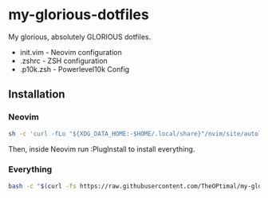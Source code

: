 # my-glorious-dotfiles
My glorious, absolutely GLORIOUS dotfiles.

- init.vim - Neovim configuration
- .zshrc - ZSH configuration
- .p10k.zsh - Powerlevel10k Config

## Installation
### Neovim

```bash
sh -c 'curl -fLo "${XDG_DATA_HOME:-$HOME/.local/share}"/nvim/site/autoload/plug.vim --create-dirs https://raw.githubusercontent.com/junegunn/vim-plug/master/plug.vim' && curl -fo $HOME/.config/nvim/init.vim --create-dirs https://raw.githubusercontent.com/TheOPtimal/my-glorious-dotfiles/master/init.vim 
```
Then, inside Neovim run :PlugInstall to install everything.

### Everything
```bash
bash -c "$(curl -fs https://raw.githubusercontent.com/TheOPtimal/my-glorious-dotfiles/master/installer.sh)"
```
